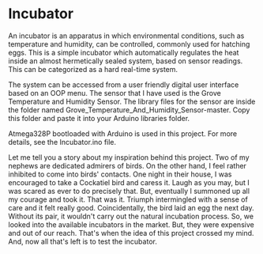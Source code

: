 # Incubator

An incubator is an apparatus in which environmental conditions, such as temperature and humidity, can be controlled, commonly used
for hatching eggs. This is a simple incubator which automatically regulates the heat inside an almost hermetically sealed system, 
based on sensor readings. This can be categorized as a hard real-time system.

The system can be accessed from a user friendly digital user interface based on an OOP menu. The sensor 
that I have used is the Grove Temperature and Humidity Sensor. The library files for the sensor are inside the folder named 
Grove_Temperature_And_Humidity_Sensor-master. Copy this folder and paste it into your Arduino libraries folder.

Atmega328P bootloaded with Arduino is used in this project. For more details, see the Incubator.ino file.

Let me tell you a story about my inspiration behind this project. Two of my nephews are dedicated admirers of birds. On the other hand,
I feel rather inhibited to come into birds' contacts. One night in their house, I was encouraged to take a Cockatiel bird and caress it.
Laugh as you may, but I was scared as ever to do precisely that. But, eventually I summoned up all my courage and took it. That was it.
Triumph intermingled with a sense of care and it felt really good. Coincidentally, the bird laid an egg the next day. Without its pair,
it wouldn't carry out the natural incubation process. So, we looked into the available incubators in the market. But, they were expensive
and out of our reach. That's when the idea of this project crossed my mind. And, now all that's left is to test the incubator.
